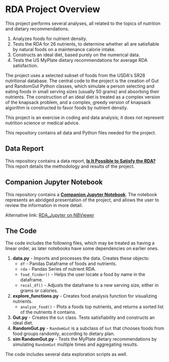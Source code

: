 # RDA Project Overview
This project performs several analyses, all related to the topics of nutrition and dietary recommendations.
1. Analyzes foods for nutrient density.
2. Tests the RDA for 26 nutrients, to determine whether all are satisfiable by natural foods on a maintenance calorie intake.
3. Constructs an ideal diet, based purely on the numerical data.
4. Tests the US MyPlate dietary recommendations for average RDA satisfaction.

The project uses a selected subset of foods from the USDA's SR28 nutritional database.  The central code to the project is the creation of Gut and RandomGut Python classes, which simulate a person selecting and eating foods in small serving sizes (usually 50 grams) and absorbing their nutrients.  The construction of an ideal diet is treated as a complex version of the knapsack problem, and a complex, greedy version of knapsack algorithm is constructed to favor foods by nutrient density.

This project is an exercise in coding and data analysis; it does not represent nutrition science or medical advice.  

This repository contains all data and Python files needed for the project.  

## Data Report
This repository contains a data report, **[Is It Possible to Satisfy the RDA?](RDA_data_report.pdf)**  This report details the methodology and results of the project.

## Companion Jupyter Notebook 
This repository contains a **[Companion Jupyter Notebook](https://github.com/JShibby/RDA/blob/master/code/RDA_Jupyter.ipynb)**.  The notebook represents an abridged presentation of the project, and allows the user to review the information in more detail.  

Alternative link: [RDA_Jupyter on NBViewer](https://nbviewer.jupyter.org/github/JShibby/RDA/blob/master/code/RDA_Jupyter.ipynb)

## The Code
The code includes the following files, which may be treated as having a linear order, as later notebooks have some dependencies on earlier ones.
1. **data.py** - Imports and processes the data.  Creates these objects:
    * `df` - Pandas Dataframe of foods and nutrients.
    * `rda` - Pandas Series of nutrient RDA.
    * `food_finder()` - Helps the user locate a food by name in the dataframe.
    * `recal_df()` - Adjusts the dataframe to a new serving size, either in grams or calories.
2. **explore_functions.py** - Creates food analysis function for visualizing nutrients.
    * `analyze_food()` - Plots a foods top nutrients, and returns a sorted list of the nutrients it contains.
5. **Gut.py** - Creates the `Gut` class.  Tests satisfiability and constructs an ideal diet.
6. **RandomGut.py** - `RandomGut` is a subclass of `Gut` that chooses foods from food groups randomly, according to dietary plan.
7. **sim RandomGut.py** - Tests the MyPlate dietary recommendations by simulating `RandomGut` multiple times and aggregating results.

The code includes several data exploration scripts as well.
